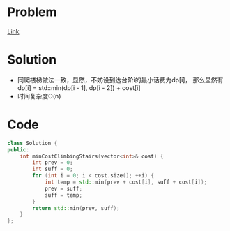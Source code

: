 # Problem
[Link](https://leetcode-cn.com/problems/min-cost-climbing-stairs/)

# Solution

* 同爬楼梯做法一致，显然，不妨设到达台阶i的最小话费为dp[i]， 那么显然有dp[i] = std::min(dp[i - 1], dp[i - 2]) + cost[i]
* 时间复杂度O(n)

# Code
```cpp
class Solution {
public:
    int minCostClimbingStairs(vector<int>& cost) {
        int prev = 0;
        int suff = 0;
        for (int i = 0; i < cost.size(); ++i) {
            int temp = std::min(prev + cost[i], suff + cost[i]);
            prev = suff;
            suff = temp;
        }
        return std::min(prev, suff);
    }
};
```